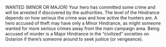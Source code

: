 WANTED (MINOR OR MAJOR)
Your hero has committed some crime and will be arrested if discovered by the authorities. The level of the Hindrance depends on how serious the crime was and how active the hunters are. A hero accused of theft may have only a Minor Hindrance, as might someone wanted for more serious crimes away from the main campaign area.
Being accused of murder is a Major Hindrance in the “civilized” societies on Golarion if there’s someone around to seek justice (or vengeance).